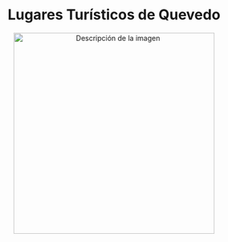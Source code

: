 <h1 align="center">Lugares Turísticos de Quevedo</h1>
<div align="center">
  <img src="https://github.com/JosselynVera/AppEvaCorteI/assets/151960853/b69df541-a0f8-4378-9886-4b14750250f7" alt="Descripción de la imagen" width="400">
</div>
